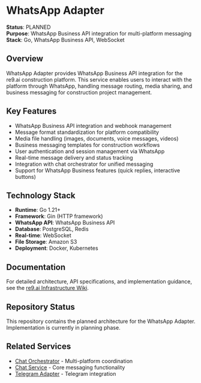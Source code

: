# WhatsApp Adapter

**Status**: PLANNED  
**Purpose**: WhatsApp Business API integration for multi-platform messaging  
**Stack**: Go, WhatsApp Business API, WebSocket  

## Overview

WhatsApp Adapter provides WhatsApp Business API integration for the re9.ai construction platform. This service enables users to interact with the platform through WhatsApp, handling message routing, media sharing, and business messaging for construction project management.

## Key Features

- WhatsApp Business API integration and webhook management
- Message format standardization for platform compatibility
- Media file handling (images, documents, voice messages, videos)
- Business messaging templates for construction workflows
- User authentication and session management via WhatsApp
- Real-time message delivery and status tracking
- Integration with chat orchestrator for unified messaging
- Support for WhatsApp Business features (quick replies, interactive buttons)

## Technology Stack

- **Runtime**: Go 1.21+
- **Framework**: Gin (HTTP framework)
- **WhatsApp API**: WhatsApp Business API
- **Database**: PostgreSQL, Redis
- **Real-time**: WebSocket
- **File Storage**: Amazon S3
- **Deployment**: Docker, Kubernetes

## Documentation

For detailed architecture, API specifications, and implementation guidance, see the [re9.ai Infrastructure Wiki](https://github.com/re9-ai/re9ai-terraform-infra/wiki).

## Repository Status

This repository contains the planned architecture for the WhatsApp Adapter. Implementation is currently in planning phase.

## Related Services

- [Chat Orchestrator](https://github.com/re9-ai/re9ai-chat-orchestrator) - Multi-platform coordination
- [Chat Service](https://github.com/re9-ai/re9ai-chat-service) - Core messaging functionality
- [Telegram Adapter](https://github.com/re9-ai/re9ai-telegram-adapter) - Telegram integration
